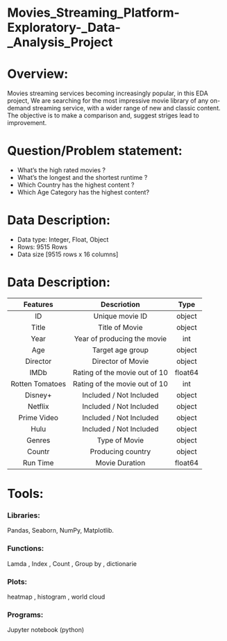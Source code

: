 # Movies_Streaming_Platform-Exploratory-_Data-_Analysis_Project
# Overview:
Movies streaming services becoming increasingly popular, in this EDA project, We are searching for the most impressive movie library of any on-demand streaming service, with a wider range of new and classic content.
The objective is to make a comparison and, suggest striges lead to improvement. 

# Question/Problem statement:
* What’s the high rated movies ? 
* What’s the longest and the shortest runtime ?
* Which Country has the highest content ? 
* Which Age Category has the highest content?

# Data Description:
 * Data type: Integer, Float, Object
 * Rows: 9515 Rows
 * Data size [9515 rows x 16 columns]

   
# Data Description:
|Features |Descriotion|Type
|:-------:|:-------------:|:-------:|
ID|Unique movie ID|object
Title|Title of Movie |object
Year|Year of producing the movie|int
Age|Target age group|object
Director|Director of Movie|object
IMDb|Rating of the movie out of 10|float64
Rotten Tomatoes|Rating of the movie out of 10|int
Disney+|Included / Not Included|object
Netflix|Included / Not Included|object
Prime Video|Included / Not Included|object|
Hulu|Included / Not Included|object
Genres|Type of Movie|object
Countr|Producing country|object
Run Time|Movie Duration|float64

# Tools:
### Libraries:
Pandas, Seaborn, NumPy, Matplotlib.
### Functions: 
Lamda , Index , Count , Group by , dictionarie 
### Plots:
heatmap , histogram , world cloud  
### Programs: 
Jupyter notebook (python)


